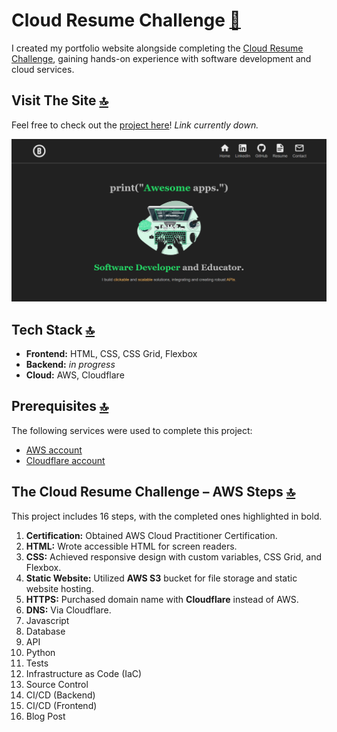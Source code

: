 # Cloud Resume Challenge [🏡](https://github.com/barronbytes/mini-projects/tree/main)

I created my portfolio website alongside completing the [Cloud Resume Challenge](https://cloudresumechallenge.dev/docs/the-challenge/aws/), gaining hands-on experience with software development and cloud services.

## Visit The Site [🔝](#cloud-resume-challenge)

Feel free to check out the [project here](README.md)! *Link currently down.*

![portfolio website homepage](./images/portfolio-homepage.PNG)

## Tech Stack [🔝](#cloud-resume-challenge)

- **Frontend:** HTML, CSS, CSS Grid, Flexbox
- **Backend:** *in progress*
- **Cloud:** AWS, Cloudflare

## Prerequisites [🔝](#cloud-resume-challenge)

The following services were used to complete this project:

- [AWS account](https://aws.amazon.com/)
- [Cloudflare account](https://www.cloudflare.com/)

## The Cloud Resume Challenge – AWS Steps [🔝](#cloud-resume-challenge)

This project includes 16 steps, with the completed ones highlighted in bold.

1. **Certification:** Obtained AWS Cloud Practitioner Certification.
2. **HTML:** Wrote accessible HTML for screen readers.
3. **CSS:** Achieved responsive design with custom variables, CSS Grid, and Flexbox.
4. **Static Website:** Utilized **AWS S3** bucket for file storage and static website hosting.
5. **HTTPS:** Purchased domain name with **Cloudflare** instead of AWS.
6. **DNS:** Via Cloudflare.
7. Javascript
8. Database
9. API
10. Python
11. Tests
12. Infrastructure as Code (IaC)
13. Source Control
14. CI/CD (Backend)
15. CI/CD (Frontend)
16. Blog Post
